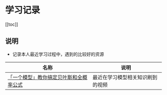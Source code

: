 # 学习记录

[[toc]]

## 说明

- 记录本人最近学习过程中，遇到的比较好的资源

| 名称                                                                                  | 说明                             |
| ------------------------------------------------------------------------------------- | -------------------------------- |
| [「一个模型」教你搞定贝叶斯和全概率公式](https://www.bilibili.com/video/BV1a4411B7B4) | 最近在学习模型相关知识刷到的视频 |

<style>

._project_personal table tr th:nth-child(1), ._project_personal table tr td:nth-child(1) {
    width: 310px;
}

._project_personal table tr th:nth-child(3), ._project_personal table tr td:nth-child(3) {
    width: 350px;
}

._project_personal img {
    height: 30px;
    width: 30px;
}

._project_personal table tr td:nth-child(2), ._project_personal table tr td:nth-child(3) {
    padding: 5px !important;
}

</style>

